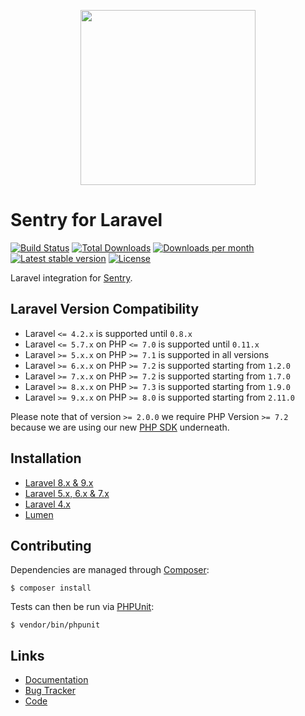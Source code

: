 <p align="center">
    <a href="https://sentry.io" target="_blank" align="center">
        <img src="https://sentry-brand.storage.googleapis.com/sentry-logo-black.png" width="280">
    </a>
</p>

# Sentry for Laravel

[![Build Status](https://secure.travis-ci.org/getsentry/sentry-laravel.png?branch=master)](http://travis-ci.org/getsentry/sentry-laravel)
[![Total Downloads](https://img.shields.io/packagist/dt/sentry/sentry-laravel.svg?style=flat-square)](https://packagist.org/packages/sentry/sentry-laravel)
[![Downloads per month](https://img.shields.io/packagist/dm/sentry/sentry-laravel.svg?style=flat-square)](https://packagist.org/packages/sentry/sentry-laravel)
[![Latest stable version](https://img.shields.io/packagist/v/sentry/sentry-laravel.svg?style=flat-square)](https://packagist.org/packages/sentry/sentry-laravel)
[![License](http://img.shields.io/packagist/l/sentry/sentry-laravel.svg?style=flat-square)](https://packagist.org/packages/sentry/sentry-laravel)

Laravel integration for [Sentry](https://sentry.io/).

## Laravel Version Compatibility

- Laravel `<= 4.2.x` is supported until `0.8.x`
- Laravel `<= 5.7.x` on PHP `<= 7.0` is supported until `0.11.x`
- Laravel `>= 5.x.x` on PHP `>= 7.1` is supported in all versions
- Laravel `>= 6.x.x` on PHP `>= 7.2` is supported starting from `1.2.0`
- Laravel `>= 7.x.x` on PHP `>= 7.2` is supported starting from `1.7.0`
- Laravel `>= 8.x.x` on PHP `>= 7.3` is supported starting from `1.9.0`
- Laravel `>= 9.x.x` on PHP `>= 8.0` is supported starting from `2.11.0`

Please note that of version `>= 2.0.0` we require PHP Version `>= 7.2` because we are using our new [PHP SDK](https://github.com/getsentry/sentry-php) underneath. 

## Installation

- [Laravel 8.x & 9.x](https://docs.sentry.io/platforms/php/guides/laravel/)
- [Laravel 5.x, 6.x & 7.x](https://docs.sentry.io/platforms/php/guides/laravel/other-versions/laravel5-6-7/)
- [Laravel 4.x](https://docs.sentry.io/platforms/php/guides/laravel/other-versions/laravel4/)
- [Lumen](https://docs.sentry.io/platforms/php/guides/laravel/other-versions/lumen/)

## Contributing

Dependencies are managed through [Composer](https://getcomposer.org/):

```
$ composer install
```

Tests can then be run via [PHPUnit](https://phpunit.de/):

```
$ vendor/bin/phpunit
```

## Links

* [Documentation](https://docs.sentry.io/platforms/php/guides/laravel/)
* [Bug Tracker](https://github.com/getsentry/sentry-laravel/issues)
* [Code](https://github.com/getsentry/sentry-laravel)
